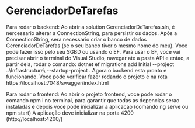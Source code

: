 # GerenciadorDeTarefas

Para rodar o backend:
Ao abrir a solution GerenciadorDeTarefas.sln, é nercessario alterar a ConnectionString, para persistir os dados.
Após a ConnectionString, sera necessario criar o banco de dados GerenciadorDeTarefas (se o seu banco tiver o mesmo nome do meu). Voce pode fazer isso pelo seu SGBD ou usando o EF.
Para usar o EF, voce vai precisar abrir o terminal do Visual Studio, navegar ate a pasta API e entao, a partir dela, rodar o comando: dotnet ef migrations add Initial --project ..\Infrastructure\ --startup-project .
Agora o backend esta pronto e funcionando. Voce pode verificar fazer rodando o projeto e na rota https://localhost:7048/swagger/index.html


Para rodar o frontend:
Ao abrir o projeto frontend, voce pode rodar o comando npm i no terminal, para garantir que todas as depencias serao instaladas e depois voce pode inicializar a aplicacao (comando ng serve ou npm start)
A aplicação deve inicializar na porta 4200 (http://localhost:4200/)
